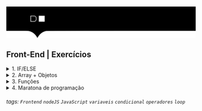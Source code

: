 ![](./hd-header.png)

## Front-End | Exercícios

<details>
  <summary>1. IF/ELSE</summary>

  - 1.1 Faça um programa para verificar se o número é par ou ímpar. O programa deve receber um número e imprimir o resultado `Par` ou `Impar`.
    > Numero par, são os números divisíveis por 2 que tem o resto 0.
  - 1.2 Faça um programa para verificar se o número é positivo ou negativo. O programa deve receber um número e imprimir o resultado `Positivo` ou `Negativo`.
    > Número positivo, são os números que são maiores que 0.
    > Número positivo, são os números que são maiores que 0.
  - 1.3 Faça um programa para verificar se o número é primo. O programa deve receber um número e imprimir o resultado `Primo` ou `Não primo`.
    > Número primo, são os números que são divisíveis por 1 e por ele mesmo.   
  - 1.4 Faça um programa programa para verificar se um triângulo é equilátero, isósceles ou escaleno. O programa deve ler os valores dos três lados e escrever o nome do tipo de triângulo correspondente.
    > Triângulo equilátero, são os triângulos que possuem todos os lados iguais.
    > Triângulo isósceles, são os triângulos que possuem dois lados iguais.
    > Triângulo escaleno, são os triângulos que possuem todos os lados diferentes. 
</details>

<details>

  <summary>2. Array + Objetos</summary>
  
  - 2.1 Faça um programa que receba um array de números e imprima o maior e o menor número. O programa deve receber um array de números e imprimir o maior e o menor número.
    > Exemplo:
    > Entrada: [1, 2, 3, 4, 5]
    > Saída:
    > Maior: 5
    > Menor: 1    
  - 2.2 Faça um programa que receba um array de números e ordene-o. O programa deve receber um array de números e ordená-lo.
    > Exemplo:
    > Entrada: [6, 2, 5, 100, 23, 1]
    > Saída:
    > [1, 2, 5, 6, 23, 100]
  - 2.3 Faça um programa que receba um array com nomes de alunos e verificar se o nome do aluno está na lista. 
    > Exemplo:
    > Entrada: ['João', 'Maria', 'José', 'Pedro']
    > Procurar por: 'Maria'
    > Saída:
    > Encontrado!
  - 2.4 Faça um programa que receba um array de objetos, contendo produtos de supermecado. Cada objeto deve ter as propriedades nome e preço. 
    > Exemplo:
    > Entrada: [{nome: 'Arroz', preço: 2.50}, {nome: 'Feijão', preço: 1.50}, {nome: 'Batata', preço: 0.50}]
    > Procurar por: 'Feijão'
    > Saída:
    > Encontrado!
  - 2.5 Com o array de objeto abaixo, faça o que se pede:
  ```js
  const listaDeCompras = [
    {nome:'Feijão', valor: 8.00},
    {nome:'Sabonete (pacote com 6)', valor: 14.00},
    {nome:'Arroz 5kg', valor: 22.50},
    {nome:'Farinha de trigo', valor: 6.99},
    {nome:'Chocolate', valor: 8.00},
  ];
  ```

  - 1 - Escreva um código que retorne somente os nomes dos itens da lista de compra como um array;
  - 2 - Escreva um código que retorne a soma de todos os valores da lista de compras;
  - 3 - Escreva um código que retone os nomes dos items como uma string separada por vírgulas;
  - 4 - Escreva um código que remova somente o último item da lista de compra;
  - 5 - Escreva um código que remova somente o primeiro da lista de compras;
  - 6 - Escreva um código que retorne somente os itens ordenados pelo nome de forma crescente;
  - 7 - Escreva um código que retorne somente os itens ordenados pelo valor de forma decrescente;
  - 8 - Escreva um código que adicione o objeto {nome:'Macarrão', valor: 5.50} na lista de compras;
  - 9 - Escreva um código que retone o item Feijão;
  - 10 - Escreva um código que retorne o valor dos itens da lista de compras adicionando R$;
 
</details>

<details>
  <summary>3. Funções</summary>
  
  - 3.1 Faça um função que receba um número e imprima o seu fatorial. O programa deve receber um número e imprimir o seu fatorial.
    > Exemplo:
    > Entrada: 5
    > Saída:
    > 5! = 120
  - 3.2 Faça um função que receba uma senha e verificar se a senha é segura. A senha é considerada segura se possuir pelo menos uma letra minúscula, uma letra maiúscula, um número e ter tamanho mínimo de 6 caracteres.   
    > Exemplo:
    > Entrada: abc123
    > Saída:
    > Senha segura  
  - 3.3 Faça um função que receba uma altura e peso de uma pessoa e calcule seu IMC. O programa deve receber uma altura e peso e imprimir o seu IMC e sua classificação. As classificações são:
    > - Abaixo do peso: Abaixo do peso (IMC abaixo de 18,5)
    > - Peso normal: Peso normal (IMC entre 18,5 e 24,9)
    > - Sobrepeso: Sobrepeso (IMC entre 25 e 29,9)
    > - Obesidade grau I: Obesidade grau I (IMC entre 30 e 34,9)
    > - Obesidade grau II: Obesidade grau II (IMC entre 35 e 39,9)
    > - Obesidade grau III: Obesidade grau III (IMC acima de 40)
    > Exemplo:
    > Entrada: 1.75 e 80
    > Saída:
    > Seu IMC é: 24.5
    > Você está com peso normal.
</details>


<details>
  <summary>4. Maratona de programação</summary>

  ### Derrapagem na frenagem
  > O Tesla Model X é um carro autônomo que consegue dirigir sozinho. Para evitar acidentes, o carro deve ser capaz de calcular qual a distância que ele percorrerá, ao iniciar o processo de frenagem, até parar.

  >Você acabou de ser contratado(a) como desenvolver(a) de software na Tesla. Sua primeira tarefa é fazer um programa capaz de calcular essa distância. A fórmula para o cálculo é a seguinte:

  > $$distancia = \frac{- velocidade^2}{2*aceleracao}$$

  > Seu programa sempre receberá como entrada a a velocidade e a aceleração e deverá imprimir na tela a distância percorrida pelo carro até parar.

  > Você acabou de ser contratado(a) como desenvolver(a) de software na Tesla. Sua primeira tarefa é fazer um programa capaz de calcular essa distância. A fórmula para o cálculo é a seguinte:

  > Seu programa sempre receberá como entrada a a velocidade e a aceleração e deverá imprimir na tela a distância percorrida pelo carro até parar.

  > `input`
  > A entrada será sempre composta por dois números inteiros:  a velocidade e a aceleração.

  > output
  > A saída deverá ser sempre um número representando a distância percorrida pelo carro ao longo da frenagem.

  > Exemplo de entrada:
  > Sample Input 

  ```20 -2```

  > Sample Output 

  ```100.0```
  ### Caçadores de Bugs
  > Você foi convidado por um amigo a resolver um problema de um programa que ele não consegue entender o que está dando errado. Esse programa calcula a distancia entre dois pontos num plano e exibe uma classificação. Encontre os problemas para que o programa volte a funcionar, exibindo a resposta correta.

  > input
  > Dois pontos no plano (x1, y1), (x2, y2)

  > output
  > `Longe` ou `Perto`

  > Exemplo de entrada:
  > Sample Input 
  
  ```1 1 2 3```

  > Sample Output 

  ```Perto```
  ### Cálculo da Parcela
  > Um novo banco abriu em seu estado e liberou a fórmula que ele utiliza para calcular o valor da parcela de um tipo de empréstimo.

  > A fórmula precisa de 3 dados, o valor do empréstimo, seu score no Serasa e em quantos meses a pessoa pretende pagar.

  > $$ parcela = \frac{valorEmprestimo + (valorEmprestimo * juros)}{mesesParaPagar} $$

  > Existem 3 faixas de juros que as pessoas se encaixam dependendo de seu score no Serasa:
  > - 1ª faixa (Score menor que 300), juros = 3%;<br/>
  > - 2ª faixa (Score menor que 700), juros = 9%;<br/>
  > - 3ª faixa (Score maior ou igual a 700), juros = 15%;<br/>

  > Um amigo seu viu isso como uma forma de empreender e decidiu criar um aplicativo que calcula o valor da parcela. Para fazer isso ele pediu a sua ajuda.

  > Seu programa receberá sempre como entrada os ganhos da pessoa, seu score no Serasa e em quantos meses a pessoa pagará e deverá imprimir na tela o valor da parcela.

  > input A entrada será sempre três números: 
  > - os ganhos da pessoa
  > - seu score no Serasa
  > - em quantos meses a pessoa pagará.

  > output
  > A saída deverá ser sempre um número representando o valor da parcela.

  > Exemplo de entrada:
  > Sample Input 

  ```5000 80 10```

  > Sample Output 

  ```515.0```
  ### Calculadora Simples
  > Você deverá construir uma calculadora simples, que ao receber dois números e um operador, exibe o resultado da operação.
  > Dica: para converter uma `String` para `double`, utilize `double.parse()`.

  > input:
  > Duas variáveis `double` e um operador `String`

  > constraints:
  > 1. Operadores possíveis: `+`, `-`, `*`, `/`, onde o operador `+` é o `default`.
  > 2. Não exibir `0`s desnecessários, por exemplo, se o resultado da operação for `2`, não exibir `2.00000`, mas sim `2`.

  > output:
  > Um número com no máximo 5 casas decimais. 

  > Exemplo de entrada:
  > Sample Input 

  ```2.2 + 4.6```

  > Sample Output 

  ```6.8```
</details>

###### tags: `Frontend` `nodeJS` `JavaScript` `variaveis` `condicional` `operadores` `loop`